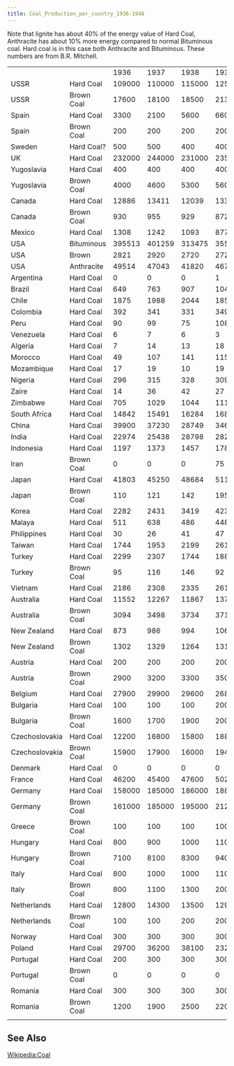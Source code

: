```yaml
---
title: Coal_Production_per_country_1936-1948
---
```



Note that lignite has about 40% of the energy value of Hard Coal,
Anthracite has about 10% more energy compared to normal Bituminous coal.
Hard coal is in this case both Anthracite and Bituminous. These numbers
are from B.R. Mitchell.

|                |            |        |        |        |        |        |        |        |        |        |        |        |        |        |
|----------------|------------|--------|--------|--------|--------|--------|--------|--------|--------|--------|--------|--------|--------|--------|
|                |            | 1936   | 1937   | 1938   | 1939   | 1940   | 1941   | 1942   | 1943   | 1944   | 1945   | 1946   | 1947   | 1948   |
| USSR           | Hard Coal  | 109000 | 110000 | 115000 | 125000 | 140000 | ?      | ?      | ?      | ?      | 99400  | 114000 | 132000 | 150000 |
| USSR           | Brown Coal | 17600  | 18100  | 18500  | 21300  | 25900  | ?      | ?      | ?      | ?      | 49900  | 49800  | 51000  | 58200  |
| Spain          | Hard Coal  | 3300   | 2100   | 5600   | 6600   | 8900   | 8800   | 9300   | 9700   | 10400  | 10600  | 10700  | 10800  | 10900  |
| Spain          | Brown Coal | 200    | 200    | 200    | 200    | 600    | 800    | 1100   | 1200   | 1200   | 1300   | 1300   | 1300   | 1400   |
| Sweden         | Hard Coal? | 500    | 500    | 400    | 400    | 500    | 600    | 600    | 600    | 600    | 600    | 500    | 400    | 400    |
| UK             | Hard Coal  | 232000 | 244000 | 231000 | 235000 | 228000 | 210000 | 208000 | 202000 | 196000 | 186000 | 193000 | 200000 | 211000 |
| Yugoslavia     | Hard Coal  | 400    | 400    | 400    | 400    | 400    | ?      | ?      | ?      | ?      | 200    | 800    | 1100   | 1000   |
| Yugoslavia     | Brown Coal | 4000   | 4600   | 5300   | 5600   | 6900   | ?      | ?      | ?      | ?      | 3400   | 6000   | 8200   | 9700   |
| Canada         | Hard Coal  | 12886  | 13411  | 12039  | 13364  | 14939  | 15333  | 15933  | 14689  | 14201  | 13584  | 14776  | 12971  | 15296  |
| Canada         | Brown Coal | 930    | 955    | 929    | 872    | 997    | 1201   | 1182   | 1512   | 1245   | 1391   | 1382   | 1425   | 1442   |
| Mexico         | Hard Coal  | 1308   | 1242   | 1093   | 877    | 816    | 856    | 914    | 1053   | 904    | 915    | 978    | 1040   | 1057   |
| USA            | Bituminous | 395513 | 401259 | 313475 | 355446 | 415339 | 463910 | 525951 | 559953 | 521584 | 481946 | 569486 | 541075 | 394922 |
| USA            | Brown      | 2821   | 2920   | 2720   | 2720   | 2666   | 2518   | 2659   | 2494   | 2317   | 2421   | 2420   | 2807   | 2799   |
| USA            | Anthracite | 49514  | 47043  | 41820  | 46703  | 46706  | 51136  | 54729  | 55015  | 57789  | 49835  | 54891  | 51882  | 51837  |
| Argentina      | Hard Coal  | 0      | 0      | 0      | 1      | 1      | 1      | 4      | 9      | 5      | 3      | 3      | 14     | 17     |
| Brazil         | Hard Coal  | 649    | 763    | 907    | 1047   | 1336   | 1408   | 1775   | 2078   | 1908   | 2073   | 1897   | 1999   | 2025   |
| Chile          | Hard Coal  | 1875   | 1988   | 2044   | 1850   | 1938   | 2060   | 2151   | 2265   | 2279   | 2079   | 1966   | 2067   | 1994   |
| Colombia       | Hard Coal  | 392    | 341    | 331    | 349    | 521    | 403    | 578    | 483    | 499    | 534    | 551    | 506    | 514    |
| Peru           | Hard Coal  | 90     | 99     | 75     | 108    | 113    | 117    | 149    | 187    | 173    | 201    | 230    | 215    | 189    |
| Venezuela      | Hard Coal  | 6      | 7      | 6      | 3      | 5      | 6      | 9      | 11     | 9      | 7      | 4      | 3      | 3      |
| Algeria        | Hard Coal  | 7      | 14     | 13     | 18     | 55     | 80     | 148    | 117    | 120    | 162    | 215    | 206    | 226    |
| Morocco        | Hard Coal  | 49     | 107    | 141    | 115    | 144    | 140    | 118    | 102    | 134    | 179    | 222    | 269    | 290    |
| Mozambique     | Hard Coal  | 17     | 19     | 10     | 19     | 20     | 17     | 7      | 13     | 16     | 12     | 16     | 16     | 9      |
| Nigeria        | Hard Coal  | 296    | 315    | 328    | 309    | 315    | 372    | 471    | 533    | 679    | 521    | 617    | 591    | 615    |
| Zaire          | Hard Coal  | 14     | 36     | 42     | 27     | 24     | 30     | 43     | 70     | 49     | 50     | 102    | 102    | 117    |
| Zimbabwe       | Hard Coal  | 705    | 1029   | 1044   | 1118   | 1291   | 1412   | 1561   | 1779   | 1808   | 1669   | 1613   | 1508   | 1696   |
| South Africa   | Hard Coal  | 14842  | 15491  | 16284  | 16890  | 17493  | 18679  | 20408  | 20561  | 22987  | 23554  | 23602  | 23818  | 24017  |
| China          | Hard Coal  | 39900  | 37230  | 28749  | 34688  | 44334  | 55243  | 58374  | 50459  | 51027  | 26285  | 16542  | 17538  | 12420  |
| India          | Hard Coal  | 22974  | 25438  | 28798  | 28215  | 29860  | 29937  | 29905  | 25921  | 26546  | 29635  | 30187  | 30695  | 30605  |
| Indonesia      | Hard Coal  | 1197   | 1373   | 1457   | 1781   | 2009   | 1990   | ?      | ?      | ?      | 307    | 157    | 223    | 540    |
| Iran           | Brown Coal | 0      | 0      | 0      | 75     | 92     | 90     | 82     | 69     | 100    | 150    | 150    | 188    | 150    |
| Japan          | Hard Coal  | 41803  | 45250  | 48684  | 51109  | 56312  | 56472  | 53540  | 55500  | 52945  | 29880  | 20382  | 27234  | 33726  |
| Japan          | Brown Coal | 110    | 121    | 142    | 195    | 275    | 334    | 1607   | 2876   | 2304   | 1643   | 2358   | 2946   | 2575   |
| Korea          | Hard Coal  | 2282   | 2431   | 3419   | 4239   | 5741   | 6158   | 6847   | 6588   | 7049   | ?      | ?      | ?      | ?      |
| Malaya         | Hard Coal  | 511    | 638    | 486    | 448    | 794    | 698    | 249    | 497    | 416    | 230    | 238    | 230    | 381    |
| Philippines    | Hard Coal  | 30     | 26     | 41     | 47     | 63     | ?      | ?      | ?      | ?      | ?      | 47     | 74     | 88     |
| Taiwan         | Hard Coal  | 1744   | 1953   | 2199   | 2619   | 2841   | 2854   | 2356   | 2238   | 1914   | 793    | 1043   | 1308   | 1650   |
| Turkey         | Hard Coal  | 2299   | 2307   | 1744   | 1881   | 2081   | 2125   | 1814   | 2212   | 2493   | 2524   | 2526   | 2623   | 2661   |
| Turkey         | Brown Coal | 95     | 116    | 146    | 92     | 149    | 177    | 266    | 420    | 532    | 523    | 459    | 604    | 680    |
| Vietnam        | Hard Coal  | 2186   | 2308   | 2335   | 2615   | 2500   | 2329   | 1243   | 1020   | 537    | 231    | 262    | 248    | 353    |
| Australia      | Hard Coal  | 11552  | 12267  | 11867  | 13752  | 11913  | 14440  | 15704  | 14364  | 13917  | 12997  | 14104  | 15069  | 15020  |
| Australia      | Brown Coal | 3094   | 3498   | 3734   | 3710   | 4347   | 4639   | 5013   | 5173   | 5097   | 5532   | 5799   | 6239   | 6800   |
| New Zealand    | Hard Coal  | 873    | 986    | 994    | 1061   | 1163   | 1198   | 1194   | 1157   | 1085   | 980    | 974    | 951    | 968    |
| New Zealand    | Brown Coal | 1302   | 1329   | 1264   | 1319   | 1394   | 1483   | 1529   | 1676   | 1766   | 1899   | 1865   | 1845   | 1852   |
| Austria        | Hard Coal  | 200    | 200    | 200    | 200    | 200    | 200    | 200    | 200    | 200    | 100    | 100    | 200    | 200    |
| Austria        | Brown Coal | 2900   | 3200   | 3300   | 3500   | 3700   | 3500   | 3500   | 3700   | 3700   | 2100   | 2400   | 2800   | 3300   |
| Belgium        | Hard Coal  | 27900  | 29900  | 29600  | 26800  | 25300  | 26900  | 25100  | 23700  | 13500  | 15800  | 22900  | 24400  | 26700  |
| Bulgaria       | Hard Coal  | 100    | 100    | 100    | 200    | 200    | 200    | 200    | 200    | 100    | 100    | 100    | 0      | 100    |
| Bulgaria       | Brown Coal | 1600   | 1700   | 1900   | 2000   | 2600   | 2800   | 3400   | 3800   | 2900   | 3400   | 3400   | 4200   | 4100   |
| Czechoslovakia | Hard Coal  | 12200  | 16800  | 15800  | 18800  | 21000  | 21100  | 22800  | 24600  | 23200  | 11700  | 14200  | 16200  | 16700  |
| Czechoslovakia | Brown Coal | 15900  | 17900  | 16000  | 19400  | 22300  | 22400  | 24100  | 27600  | 26800  | 15400  | 19500  | 22400  | 23600  |
| Denmark        | Hard Coal  | 0      | 0      | 0      | 0      | 200    | 1000   | 1800   | 2600   | 2200   | 2300   | 2300   | 2800   | 2400   |
| France         | Hard Coal  | 46200  | 45400  | 47600  | 50200  | 41000  | 43900  | 43800  | 42400  | 26600  | 35000  | 49300  | 47300  | 45400  |
| Germany        | Hard Coal  | 158000 | 185000 | 186000 | 188000 | 184000 | 187000 | 188000 | 190000 | 166000 | 35500  | 56400  | 73000  | 89800  |
| Germany        | Brown Coal | 161000 | 185000 | 195000 | 212000 | 225000 | 236000 | 246000 | 253000 | 229000 | 24000  | 159600 | 160700 | 174900 |
| Greece         | Brown Coal | 100    | 100    | 100    | 100    | 200    | 200    | 400    | 400    | 200    | 100    | 100    | 100    | 100    |
| Hungary        | Hard Coal  | 800    | 900    | 1000   | 1100   | 1200   | 1300   | 1200   | 1400   | 1300   | 700    | 700    | 1400   | 1200   |
| Hungary        | Brown Coal | 7100   | 8100   | 8300   | 9400   | 10200  | 11000  | 11200  | 10800  | 8400   | 3600   | 5600   | 7700   | 9400   |
| Italy          | Hard Coal  | 800    | 1000   | 1000   | 1100   | 1000   | 1200   | 1400   | 1000   | 200    | 100    | 100    | 200    | 100    |
| Italy          | Brown Coal | 800    | 1100   | 1300   | 2000   | 3400   | 3200   | 3500   | 2300   | 900    | 1500   | 2700   | 3100   | 1800   |
| Netherlands    | Hard Coal  | 12800  | 14300  | 13500  | 12900  | 12100  | 13400  | 12300  | 12500  | 8300   | 5100   | 8300   | 10100  | 11000  |
| Netherlands    | Brown Coal | 100    | 100    | 200    | 200    | 200    | 200    | 300    | 400    | 200    | 100    | 500    | 500    | 300    |
| Norway         | Hard Coal  | 300    | 300    | 300    | 300    | 300    | 100    | 0      | 0      | 0      | 0      | 100    | 300    | 400    |
| Poland         | Hard Coal  | 29700  | 36200  | 38100  | 23200  | 47000  | 58000  | 65000  | 70000  | 54000  | 20200  | 47300  | 59100  | 70300  |
| Portugal       | Hard Coal  | 200    | 300    | 300    | 300    | 400    | 400    | 500    | 400    | 400    | 400    | 400    | 400    | 400    |
| Portugal       | Brown Coal | 0      | 0      | 0      | 0      | 100    | 100    | 100    | 100    | 100    | 200    | 100    | 100    | 100    |
| Romania        | Hard Coal  | 300    | 300    | 300    | 300    | 300    | 300    | 300    | 300    | 300    | 200    | 200    | 200    | 200    |
| Romania        | Brown Coal | 1200   | 1900   | 2500   | 2200   | 2400   | 2600   | 2100   | 1800   | 1800   | 1800   | 1800   | 2100   | 2700   |
|                |            |        |        |        |        |        |        |        |        |        |        |        |        |        |

##  See Also 

[Wikipedia:Coal](http://en.wikipedia.org/wiki/Coal)
